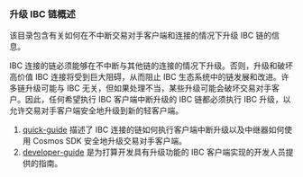 ### 升级 IBC 链概述

该目录包含有关如何在不中断交易对手客户端和连接的情况下升级 IBC 链的信息。

IBC 连接的链必须能够在不中断与其他链的连接的情况下升级。否则，升级和破坏高价值 IBC 连接将受到巨大阻碍，从而阻止 IBC 生态系统中的链发展和改进。许多链升级可能与 IBC 无关，但如果处理不当，某些升级可能会破坏交易对手客户。因此，任何希望执行 IBC 客户端中断升级的 IBC 链都必须执行 IBC 升级，以允许交易对手客户端安全地升级到新的轻客户端。

1. [quick-guide](./quick-guide.md) 描述了 IBC 连接的链如何执行客户端中断升级以及中继器如何使用 Cosmos SDK 安全地升级交易对手客户端。
2. [developer-guide](./developer-guide.md) 是为打算开发具有升级功能的 IBC 客户端实现的开发人员提供的指南。 